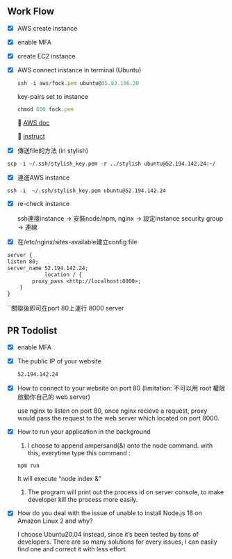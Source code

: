 ## Work Flow

- [x]  AWS create instance
- [x]  enable MFA
- [x]  create EC2 instance
- [x]  AWS connect instance in terminal (Ubuntu)
    
    ```jsx
    ssh -i aws/fock.pem ubuntu@35.83.196.30
    ```
    
    key-pairs set to instance
    
    ```jsx
    chmod 600 fock.pem
    ```
    
    📄 [AWS doc](https://docs.aws.amazon.com/AWSEC2/latest/UserGuide/AccessingInstancesLinux.html)
    
    📄 [instruct](https://ithelp.ithome.com.tw/articles/10197178) 
    
- [x]  傳送file的方法 (in stylish)

`scp -i ~/.ssh/stylish_key.pem -r ../stylish ubuntu@52.194.142.24:~/`

- [x]  連進AWS instance

`ssh -i  ~/.ssh/stylish_key.pem ubuntu@52.194.142.24`

- [x]  re-check instance
    
    ssh連接instance -> 安裝node/npm, nginx -> 設定instance security group -> 連線
    
- [x]  在/etc/nginx/sites-available建立config file

```latex
server {
listen 80;
server_name 52.194.142.24;    
			location / {
        proxy_pass <http://localhost:8000>;
    }
}

```

``關聯後即可在port 80上運行 8000 server

## PR Todolist

- [x]  enable MFA
- [x]  The public IP of your website
    
    `52.194.142.24`
    
- [x]  How to connect to your website on port 80 (limitation: 不可以用 root 權限啟動你自己的 web server)
    
    use nginx to listen on port 80, once nginx recieve a request, proxy would pass the request to the web server which located on port 8000.
    
- [x]  How to run your application in the background
    1. I choose to append ampersand(&) onto the node command. with this, everytime type this command :
    
    ```
    npm run
    
    ```
    
    It will execute “node index &”
    
    1. The program will print out the process id on server console, to make developer kill the process more easily.
- [x]  How do you deal with the issue of unable to install Node.js 18 on Amazon Linux 2 and why?
    
    I choose Ubuntu20.04 instead, since it’s been tested by tons of developers. There are so many solutions for every issues, I can easily find one and correct it with less effort.